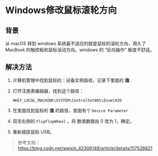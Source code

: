 # Windows修改鼠标滚轮方向

## 背景

从 macOS 转到 windows 系统最不适应的就是鼠标的滚轮方向，用久了 MacBook 的触控板和鼠标滚动方向，windows 的 “反向操作” 极度不舒适。

## 解决方法

1. 计算机管理中找到鼠标的：设备实例路径，记录下里面的 **值**

2. 打开注册表编辑器，找到这个路径：

   `HKEY_LOCAL_MACHINE\SYSTEM\ControlSet001\Enum\HID`

3. 在里面找到鼠标的 **值** 的路径，里面有个 `Device Parameter`

4. 双击右侧的 `FlipFlopWheel` ，将 数值数据由 0 改为 1，确定。

5. 重新插拔鼠标 USB。



> 参考文档：https://blog.csdn.net/weixin_42306148/article/details/117526821